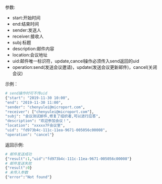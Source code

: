 
参数:
- start:开始时间
- end:结束时间
- sender:发送人
- receiver:接收人
- subj:标题
- description:邮件内容
- location:会议地址
- uid:邮件唯一标识符，update,cancel操作必须传入send返回的uid
- operation:send(发送会议邀请)，update(发送会议更新邮件)，cancel(关闭会议)

示例：
```python
# send操作时可不传uid
{"start": "2019-11-30 10:00", 
"end": "2019-11-30 11:00", 
"sender": "chenyulei@microport.com",
"receiver": ["chenyulei@microport.com"],
"subj": "会议测试邮件,修复了组织者,可以进行应答", 
"description": "欢迎参加会议！",
"location": "xxxxx7F会议室", 
"uid": "fd973b4c-111c-11ea-9671-005056c00008", 
"operation": "cancel"}
```

返回示例:
```python
# 邮件发送成功
{"result":1,"uid":"fd973b4c-111c-11ea-9671-005056c00008"}
# 邮件发送失败
{"result":0}
# 未传入参数
{"error":"Not found"}
```
